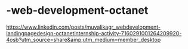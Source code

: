 # -web-development-octanet
https://www.linkedin.com/posts/muvalikagr_webdevelopment-landingpagedesign-octanetinternship-activity-7160291001264209920-4osb?utm_source=share&amp;utm_medium=member_desktop
